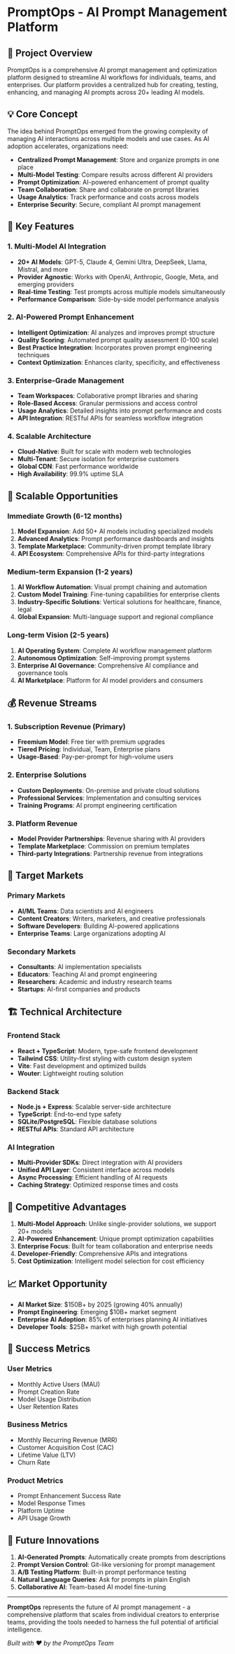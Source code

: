 # PromptOps - AI Prompt Management Platform

## 🚀 Project Overview

PromptOps is a comprehensive AI prompt management and optimization platform designed to streamline AI workflows for individuals, teams, and enterprises. Our platform provides a centralized hub for creating, testing, enhancing, and managing AI prompts across 20+ leading AI models.

## 💡 Core Concept

The idea behind PromptOps emerged from the growing complexity of managing AI interactions across multiple models and use cases. As AI adoption accelerates, organizations need:

- **Centralized Prompt Management**: Store and organize prompts in one place
- **Multi-Model Testing**: Compare results across different AI providers
- **Prompt Optimization**: AI-powered enhancement of prompt quality
- **Team Collaboration**: Share and collaborate on prompt libraries
- **Usage Analytics**: Track performance and costs across models
- **Enterprise Security**: Secure, compliant AI prompt management

## 🎯 Key Features

### 1. **Multi-Model AI Integration**
- **20+ AI Models**: GPT-5, Claude 4, Gemini Ultra, DeepSeek, Llama, Mistral, and more
- **Provider Agnostic**: Works with OpenAI, Anthropic, Google, Meta, and emerging providers
- **Real-time Testing**: Test prompts across multiple models simultaneously
- **Performance Comparison**: Side-by-side model performance analysis

### 2. **AI-Powered Prompt Enhancement**
- **Intelligent Optimization**: AI analyzes and improves prompt structure
- **Quality Scoring**: Automated prompt quality assessment (0-100 scale)
- **Best Practice Integration**: Incorporates proven prompt engineering techniques
- **Context Optimization**: Enhances clarity, specificity, and effectiveness

### 3. **Enterprise-Grade Management**
- **Team Workspaces**: Collaborative prompt libraries and sharing
- **Role-Based Access**: Granular permissions and access control
- **Usage Analytics**: Detailed insights into prompt performance and costs
- **API Integration**: RESTful APIs for seamless workflow integration

### 4. **Scalable Architecture**
- **Cloud-Native**: Built for scale with modern web technologies
- **Multi-Tenant**: Secure isolation for enterprise customers
- **Global CDN**: Fast performance worldwide
- **High Availability**: 99.9% uptime SLA

## 🌟 Scalable Opportunities

### **Immediate Growth (6-12 months)**
1. **Model Expansion**: Add 50+ AI models including specialized models
2. **Advanced Analytics**: Prompt performance dashboards and insights
3. **Template Marketplace**: Community-driven prompt template library
4. **API Ecosystem**: Comprehensive APIs for third-party integrations

### **Medium-term Expansion (1-2 years)**
1. **AI Workflow Automation**: Visual prompt chaining and automation
2. **Custom Model Training**: Fine-tuning capabilities for enterprise clients
3. **Industry-Specific Solutions**: Vertical solutions for healthcare, finance, legal
4. **Global Expansion**: Multi-language support and regional compliance

### **Long-term Vision (2-5 years)**
1. **AI Operating System**: Complete AI workflow management platform
2. **Autonomous Optimization**: Self-improving prompt systems
3. **Enterprise AI Governance**: Comprehensive AI compliance and governance tools
4. **AI Marketplace**: Platform for AI model providers and consumers

## 💰 Revenue Streams

### **1. Subscription Revenue (Primary)**
- **Freemium Model**: Free tier with premium upgrades
- **Tiered Pricing**: Individual, Team, Enterprise plans
- **Usage-Based**: Pay-per-prompt for high-volume users

### **2. Enterprise Solutions**
- **Custom Deployments**: On-premise and private cloud solutions
- **Professional Services**: Implementation and consulting services
- **Training Programs**: AI prompt engineering certification

### **3. Platform Revenue**
- **Model Provider Partnerships**: Revenue sharing with AI providers
- **Template Marketplace**: Commission on premium templates
- **Third-party Integrations**: Partnership revenue from integrations

## 🎯 Target Markets

### **Primary Markets**
- **AI/ML Teams**: Data scientists and AI engineers
- **Content Creators**: Writers, marketers, and creative professionals
- **Software Developers**: Building AI-powered applications
- **Enterprise Teams**: Large organizations adopting AI

### **Secondary Markets**
- **Consultants**: AI implementation specialists
- **Educators**: Teaching AI and prompt engineering
- **Researchers**: Academic and industry research teams
- **Startups**: AI-first companies and products

## 🏗️ Technical Architecture

### **Frontend Stack**
- **React + TypeScript**: Modern, type-safe frontend development
- **Tailwind CSS**: Utility-first styling with custom design system
- **Vite**: Fast development and optimized builds
- **Wouter**: Lightweight routing solution

### **Backend Stack**
- **Node.js + Express**: Scalable server-side architecture
- **TypeScript**: End-to-end type safety
- **SQLite/PostgreSQL**: Flexible database solutions
- **RESTful APIs**: Standard API architecture

### **AI Integration**
- **Multi-Provider SDKs**: Direct integration with AI providers
- **Unified API Layer**: Consistent interface across models
- **Async Processing**: Efficient handling of AI requests
- **Caching Strategy**: Optimized response times and costs

## 🚀 Competitive Advantages

1. **Multi-Model Approach**: Unlike single-provider solutions, we support 20+ models
2. **AI-Powered Enhancement**: Unique prompt optimization capabilities
3. **Enterprise Focus**: Built for team collaboration and enterprise needs
4. **Developer-Friendly**: Comprehensive APIs and integrations
5. **Cost Optimization**: Intelligent model selection for cost efficiency

## 📈 Market Opportunity

- **AI Market Size**: $150B+ by 2025 (growing 40% annually)
- **Prompt Engineering**: Emerging $10B+ market segment
- **Enterprise AI Adoption**: 85% of enterprises planning AI initiatives
- **Developer Tools**: $25B+ market with high growth potential

## 🎯 Success Metrics

### **User Metrics**
- Monthly Active Users (MAU)
- Prompt Creation Rate
- Model Usage Distribution
- User Retention Rates

### **Business Metrics**
- Monthly Recurring Revenue (MRR)
- Customer Acquisition Cost (CAC)
- Lifetime Value (LTV)
- Churn Rate

### **Product Metrics**
- Prompt Enhancement Success Rate
- Model Response Times
- Platform Uptime
- API Usage Growth

## 🔮 Future Innovations

1. **AI-Generated Prompts**: Automatically create prompts from descriptions
2. **Prompt Version Control**: Git-like versioning for prompt management
3. **A/B Testing Platform**: Built-in prompt performance testing
4. **Natural Language Queries**: Ask for prompts in plain English
5. **Collaborative AI**: Team-based AI model fine-tuning

---

**PromptOps** represents the future of AI prompt management - a comprehensive platform that scales from individual creators to enterprise teams, providing the tools needed to harness the full potential of artificial intelligence.

*Built with ❤️ by the PromptOps Team*
